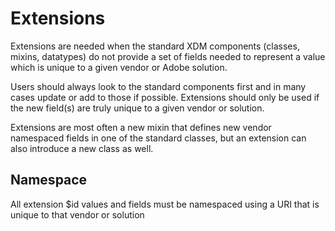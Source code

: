 # Extensions

Extensions are needed when the standard XDM components (classes, mixins, datatypes) do not provide a set of fields
needed to represent a value which is unique to a given vendor or Adobe solution. 

Users should always look to the standard components first and in many cases 
update or add to those if possible. Extensions should only be used if the new field(s)
are truly unique to a given vendor or solution.   

Extensions are most often a new mixin that defines new vendor namespaced fields in one of the standard classes, 
but an extension can also introduce a new class as well. 

## Namespace

All extension $id values and fields must be namespaced using a URI that is unique to that vendor or solution